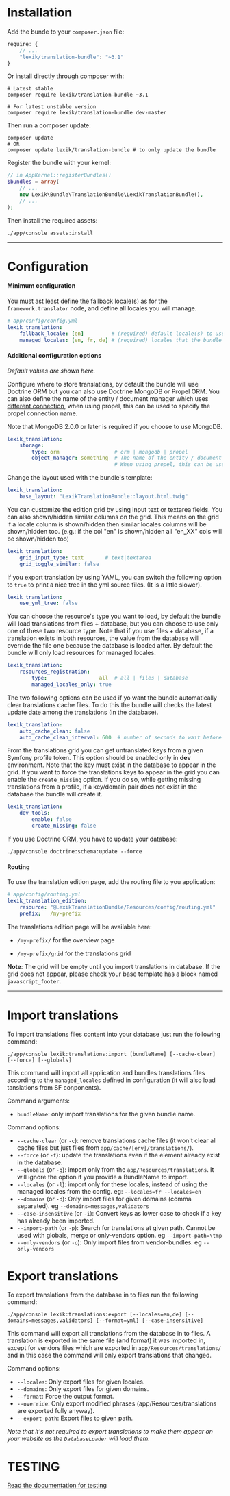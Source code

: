 Installation
============

Add the bunde to your `composer.json` file:

```javascript
require: {
    // ...
    "lexik/translation-bundle": "~3.1"
}
```

Or install directly through composer with:

```shell
# Latest stable
composer require lexik/translation-bundle ~3.1

# For latest unstable version
composer require lexik/translation-bundle dev-master
```

Then run a composer update:

```shell
composer update
# OR
composer update lexik/translation-bundle # to only update the bundle
```

Register the bundle with your kernel:

```php
// in AppKernel::registerBundles()
$bundles = array(
    // ...
    new Lexik\Bundle\TranslationBundle\LexikTranslationBundle(),
    // ...
);
```

Then install the required assets:

    ./app/console assets:install

___________________

Configuration
=============

#### Minimum configuration

You must ast least define the fallback locale(s) as for the `framework.translator` node, and define all locales you will manage.

```yml
# app/config/config.yml
lexik_translation:
    fallback_locale: [en]         # (required) default locale(s) to use
    managed_locales: [en, fr, de] # (required) locales that the bundle have to manage
```

#### Additional configuration options

*Default values are shown here.*

Configure where to store translations, by default the bundle will use Doctrine ORM but you can also use Doctrine MongoDB or Propel ORM.
You can also define the name of the entity / document manager which uses [different connection](http://symfony.com/doc/current/cookbook/doctrine/multiple_entity_managers.html), when using propel, this can be used to specify the propel connection name.

Note that MongoDB 2.0.0 or later is required if you choose to use MongoDB.

```yml
lexik_translation:
    storage:
        type: orm                  # orm | mongodb | propel
        object_manager: something  # The name of the entity / document manager which uses different connection (see: http://symfony.com/doc/current/cookbook/doctrine/multiple_entity_managers.html)
                                   # When using propel, this can be used to specify the propel connection name
```

Change the layout used with the bundle's template:

```yml
lexik_translation:
    base_layout: "LexikTranslationBundle::layout.html.twig"
```

You can customize the edition grid by using input text or textarea fields.
You can also shown/hidden similar columns on the grid. This means on the grid if a locale colunm is shown/hidden then similar locales columns will be shown/hidden too.
(e.g.: if the col "en" is shown/hidden all "en_XX" cols will be shown/hidden too)

```yml
lexik_translation:
    grid_input_type: text       # text|textarea
    grid_toggle_similar: false
```

If you export translation by using YAML, you can switch the following option to `true` to  print a nice tree in the yml source files.
(It is a little slower).

```yml
lexik_translation:
    use_yml_tree: false
```

You can choose the resource's type you want to load, by default the bundle will load translations from files + database, but you can choose to use only one of these two resource type.
Note that if you use files + database, if a translation exists in both resources, the value from the database will override the file one because the database is loaded after.
By default the bundle will only load resources for managed locales.

```yml
lexik_translation:
    resources_registration:
        type:                 all  # all | files | database
        managed_locales_only: true
```

The two following options can be used if yo want the bundle automatically clear translations cache files. 
To do this the bundle will checks the latest update date among the translations (in the database).

```yml
lexik_translation:
    auto_cache_clean: false
    auto_cache_clean_interval: 600  # number of seconds to wait before trying to check if translations have changed in the database.
```

From the translations grid you can get untranslated keys from a given Symfony profile token. This option should be enabled only in **dev** environment.
Note that the key must exist in the database to appear in the grid.
If you want to force the translations keys to appear in the grid you can enable the `create_missing` option.
If you do so, while getting missing translations from a profile, if a key/domain pair does not exist in the database the bundle will create it.

```yml
lexik_translation:
    dev_tools:
        enable: false
        create_missing: false
```

If you use Doctrine ORM, you have to update your database:

    ./app/console doctrine:schema:update --force

#### Routing

To use the translation edition page, add the routing file to you application:

```yml
# app/config/routing.yml
lexik_translation_edition:
    resource: "@LexikTranslationBundle/Resources/config/routing.yml"
    prefix:   /my-prefix
```

The translations edition page will be available here:

* `/my-prefix/` for the overview page

* `/my-prefix/grid` for the translations grid

**Note**: The grid will be empty until you import translations in database.
If the grid does not appear, please check your base template has a block named `javascript_footer`.

___________________

Import translations
===================

To import translations files content into your database just run the following command:

    ./app/console lexik:translations:import [bundleName] [--cache-clear] [--force] [--globals]

This command will import all application and bundles translations files according to the `managed_locales` defined in configuration (it will also load tanslations from SF conponents).

Command arguments:
* `bundleName`: only import translations for the given bundle name.

Command options:
* `--cache-clear` (or `-c`): remove translations cache files (it won't clear all cache files but just files from `app/cache/[env]/translations/`).
* `--force` (or `-f`): update the translations even if the element already exist in the database.
* `--globals` (or `-g`): import only from the `app/Resources/translations`. It will ignore the option if you provide a BundleName to import.
* `--locales` (or `-l`): import only for these locales, instead of using the managed locales from the config. eg: `--locales=fr --locales=en`
* `--domains` (or `-d`): Only import files for given domains (comma separated). eg `--domains=messages,validators`
* `--case-insensitive` (or `-i`): Convert keys as lower case to check if a key has already been imported.
* `--import-path` (or `-p`): Search for translations at given path. Cannot be used with globals, merge or only-vendors option. eg `--import-path=\tmp`
* `--only-vendors` (or `-o`): Only import files from vendor-bundles. eg `--only-vendors`

Export translations
===================

To export translations from the database in to files run the following command:

    ./app/console lexik:translations:export [--locales=en,de] [--domains=messages,validators] [--format=yml] [--case-insensitive]

This command will export all translations from the database in to files. A translation is exported in the same file (and format) it was imported in,
except for vendors files which are exported in `app/Resources/translations/` and in this case the command will only export translations that changed.

Command options:
* `--locales`: Only export files for given locales.
* `--domains`: Only export files for given domains.
* `--format`: Force the output format.
* `--override`: Only export modified phrases (app/Resources/translations are exported fully anyway).
* `--export-path`: Export files to given path.

*Note that it's not required to export translations to make them appear on your website as the `DatabaseLoader` will load them.*

TESTING
=======

[Read the documentation for testing ](./testing.md)
